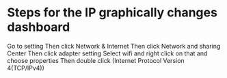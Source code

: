 # Steps for the IP graphically changes dashboard

Go to setting
Then click Network & Internet
Then click Network and sharing Center
Then click adapter setting
Select wifi and right click on that and choose properties 
Then double click (Internet Protocol Version 4(TCP/IPv4))
